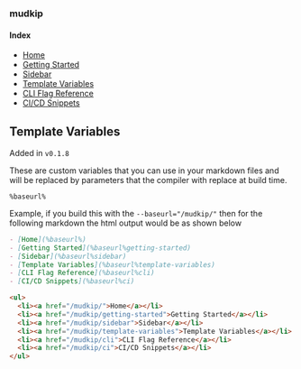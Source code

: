 ### mudkip

#### Index

- [Home](/)
- [Getting Started](/getting-started)
- [Sidebar](/sidebar)
- [Template Variables](/template-variables)
- [CLI Flag Reference](/cli)
- [CI/CD Snippets](/ci)

## Template Variables

Added in `v0.1.8`

These are custom variables that you can use in your markdown files and will be replaced by parameters
that the compiler with replace at build time.

`%baseurl%`

Example, if you build this with the `--baseurl="/mudkip/"` then for the following markdown the html output would be as shown below

```md
- [Home](%baseurl%)
- [Getting Started](%baseurl%getting-started)
- [Sidebar](%baseurl%sidebar)
- [Template Variables](%baseurl%template-variables)
- [CLI Flag Reference](%baseurl%cli)
- [CI/CD Snippets](%baseurl%ci)
```

```html
<ul>
  <li><a href="/mudkip/">Home</a></li>
  <li><a href="/mudkip/getting-started">Getting Started</a></li>
  <li><a href="/mudkip/sidebar">Sidebar</a></li>
  <li><a href="/mudkip/template-variables">Template Variables</a></li>
  <li><a href="/mudkip/cli">CLI Flag Reference</a></li>
  <li><a href="/mudkip/ci">CI/CD Snippets</a></li>
</ul>
```

